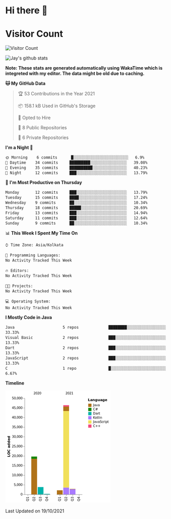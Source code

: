 # Hi there 👋 

# Visitor Count
![Visitor Count](https://profile-counter.glitch.me/jay-buddhdev/count.svg)

![Jay's github stats](https://github-readme-stats.vercel.app/api?username=jay-buddhdev&show_icons=true&theme=chartreuse-dark)

**Note: These stats are generated automatically using WakaTime which is integreted with my editor. The data might be old due to caching.**

<!--START_SECTION:waka-->
**🐱 My GitHub Data** 

> 🏆 53 Contributions in the Year 2021
 > 
> 📦 158.1 kB Used in GitHub's Storage 
 > 
> 💼 Opted to Hire
 > 
> 📜 8 Public Repositories 
 > 
> 🔑 6 Private Repositories  
 > 
**I'm a Night 🦉** 

```text
🌞 Morning    6 commits      █░░░░░░░░░░░░░░░░░░░░░░░░   6.9% 
🌆 Daytime    34 commits     █████████░░░░░░░░░░░░░░░░   39.08% 
🌃 Evening    35 commits     ██████████░░░░░░░░░░░░░░░   40.23% 
🌙 Night      12 commits     ███░░░░░░░░░░░░░░░░░░░░░░   13.79%

```
📅 **I'm Most Productive on Thursday** 

```text
Monday       12 commits     ███░░░░░░░░░░░░░░░░░░░░░░   13.79% 
Tuesday      15 commits     ████░░░░░░░░░░░░░░░░░░░░░   17.24% 
Wednesday    9 commits      ██░░░░░░░░░░░░░░░░░░░░░░░   10.34% 
Thursday     18 commits     █████░░░░░░░░░░░░░░░░░░░░   20.69% 
Friday       13 commits     ███░░░░░░░░░░░░░░░░░░░░░░   14.94% 
Saturday     11 commits     ███░░░░░░░░░░░░░░░░░░░░░░   12.64% 
Sunday       9 commits      ██░░░░░░░░░░░░░░░░░░░░░░░   10.34%

```


📊 **This Week I Spent My Time On** 

```text
⌚︎ Time Zone: Asia/Kolkata

💬 Programming Languages: 
No Activity Tracked This Week

🔥 Editors: 
No Activity Tracked This Week

🐱‍💻 Projects: 
No Activity Tracked This Week

💻 Operating System: 
No Activity Tracked This Week

```

**I Mostly Code in Java** 

```text
Java                     5 repos             ████████░░░░░░░░░░░░░░░░░   33.33% 
Visual Basic             2 repos             ███░░░░░░░░░░░░░░░░░░░░░░   13.33% 
Dart                     2 repos             ███░░░░░░░░░░░░░░░░░░░░░░   13.33% 
JavaScript               2 repos             ███░░░░░░░░░░░░░░░░░░░░░░   13.33% 
C                        1 repo              █░░░░░░░░░░░░░░░░░░░░░░░░   6.67%

```


**Timeline**

![Chart not found](https://raw.githubusercontent.com/jay-buddhdev/jay-buddhdev/master/charts/bar_graph.png) 


 Last Updated on 19/10/2021
<!--END_SECTION:waka-->


